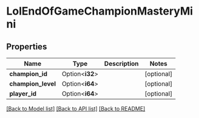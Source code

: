 # LolEndOfGameChampionMasteryMini

## Properties

Name | Type | Description | Notes
------------ | ------------- | ------------- | -------------
**champion_id** | Option<**i32**> |  | [optional]
**champion_level** | Option<**i64**> |  | [optional]
**player_id** | Option<**i64**> |  | [optional]

[[Back to Model list]](../README.md#documentation-for-models) [[Back to API list]](../README.md#documentation-for-api-endpoints) [[Back to README]](../README.md)


